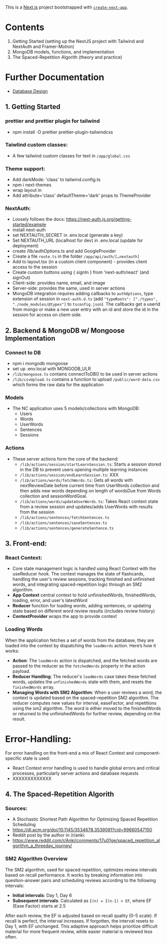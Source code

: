 This is a [Next.js](https://nextjs.org) project bootstrapped with
[`create-next-app`](https://nextjs.org/docs/app/api-reference/cli/create-next-app).

# Contents

1. Getting Started (setting up the NextJS project with Tailwind and NextAuth and
   Framer-Motion)
2. MongoDB models, functions, and implementation
3. The Spaced-Repetition Algorith (theory and practice)

# Further Documentation

- [Database Design](./docs/database-design.md)

## 1. Getting Started

### prettier and prettier plugin for tailwind

- npm install -D prettier prettier-plugin-tailwindcss

### Taiwlind custom classes:

- A few tailwind custom classes for text in `/app/global.css`

### Theme support:

- Add darkMode: 'class' to tailwind.config.ts
- npm i next-themes
- wrap layout in <ThemeProvider>
- Add attribute='class' defaultTheme='dark' props to ThemeProvider

### NextAuth:

- Loosely follows the docs: https://next-auth.js.org/getting-started/example
- install next-auth
- set NEXTAUTH_SECRET in .env.local (generate a key)
- Set NEXTAUTH_URL (localhost for dev) in .env.local (update for deployment)
- create /lib/authOptions.ts and add GoogleProvider
- Create a file `route.ts` in the folder `/app/api/auth/[…nextauth]`
- Add <SessionProvider> to layout.tsx (in a custom client component) - provides
  client access to the session
- Create custom buttons using { signIn } from 'next-auth/react' (and signOut)
- Client-side: <UseSession> provides name, email, and image
- Server-side: <UseServerSession> provides the same, used in server actions
- MongoDB integration requires adding callbacks to `authOptions`, type extension
  of session in `next-auth.d.ts` (add
  `"typeRoots": ["./types", "./node_modules/@types"]` to `tsconfig.json`). The
  callbacks get a userId from mongo or make a new user entry with an id and
  store the id in the session for access on client-side.

## 2. Backend & MongoDB w/ Mongoose Implementation

### Connect to DB

- npm i mongodb mongoose
- set up .env.local with MONGODB_ULR
- `/lib/mongoose.ts` contains connectToDB() to be used in server actions
- `/lib/csvUpload.ts` contains a function to upload `/public/word-data.csv`
  which forms the raw data for the application

### Models

- The NC application uses 5 models/collections with MongoDB:
  - Users
  - Words
  - UserWords
  - Sentences
  - Sessions

### Actions

- These server actions form the core of the backend:
  - `/lib/actions/session/startLearnSession.ts`: Starts a session stored in the
    DB to prevent users opening multiple learning instances
  - `/lib/actions/session/endLearnSession.ts`: XXX
  - `/lib/actions/words/fetchWords.ts`: Gets all words with nextReviewDate
    before current time from UserWords collection and then adds new words
    depending on length of wordsDue from Words collection and sessionWordGoal.
  - `/lib/actions/words/updateUserWords.ts`: Takes React context state from a
    review session and updates/adds UserWords with results from the session
  - `/lib/actions/sentences/fetchSentences.ts`
  - `/lib/actions/sentences/saveSentences.ts`
  - `/lib/actions/sentences/generateSentence.ts`

## 3. Front-end:

### React Context:

- Core state management logic is handled using React Context with the useReducer
  hook. The context manages the state of flashcards, handling the user's review
  sessions, tracking finished and unfinished words, and integrating
  spaced-repetition logic through an SM2 algorithm.
- **App Context** central context to hold unfinishedWords, finishedWords,
  loading, error, and user's latestWord
- **Reducer** function for loading words, adding sentences, or updating state
  based on different word review results (includes review history)
- **ContextProvider** wraps the app to provide context

### Loading Words

When the application fetches a set of words from the database, they are loaded
into the context by dispatching the `loadWords` action. Here’s how it works:

- **Action**: The `loadWords` action is dispatched, and the fetched words are
  passed to the reducer as the `fetchedWords` property in the action payload.
- **Reducer Handling**: The reducer's `loadWords` case takes these fetched
  words, updates the `unfinishedWords` state with them, and resets the
  `finishedWords` array.
- **Managing Words with SM2 Algorithm**: When a user reviews a word, the context
  is updated based on the spaced-repetition SM2 algorithm. The reducer computes
  new values for interval, easeFactor, and repetitions using the sm2 algorithm.
  The word is either moved to the finishedWords or returned to the
  unfinishedWords for further review, depending on the result.

# Error-Handling:

For error handling on the front-end a mix of React Context and
component-specific state is used:

- React Context error handling is used to handle global errors and critical
  processes, particularly server actions and database requests
- XXXXXXXXXXXXX

## 4. The Spaced-Repetition Algorith

### Sources:

- A Stochastic Shortest Path Algorithm for Optimizing Spaced Repetition
  Scheduling
- https://dl.acm.org/doi/10.1145/3534678.3539081?cid=99660547150
- Reddit post by the author in /r/anki:
- https://www.reddit.com/r/Anki/comments/17u01ge/spaced_repetition_algorithm_a_threeday_journey/

### SM2 Algorithm Overview

The SM2 algorithm, used for spaced repetition, optimizes review intervals based
on recall performance. It works by breaking information into question-answer
pairs and scheduling reviews according to the following intervals:

- **Initial intervals**: Day 1, Day 6
- **Subsequent intervals**: Calculated as `I(n) = I(n-1) × EF`, where EF (Ease
  Factor) starts at 2.5

After each review, the EF is adjusted based on recall quality (0-5 scale). If
recall is perfect, the interval increases. If forgotten, the interval resets to
Day 1, with EF unchanged. This adaptive approach helps prioritize difficult
material for more frequent review, while easier material is reviewed less often.
